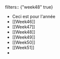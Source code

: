 filters:: {"week48" true}

- Ceci est pour l'année
- [[Week46]]
- [[Week47]]
- [[Week48]]
- [[Week49]]
- [[Week50]]
- [[Week51]]
-